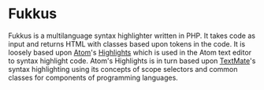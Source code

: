 [a]: https://atom.io
[b]: https://github.com/atom/highlights
[c]: https://macromates.com

# Fukkus #

Fukkus is a multilanguage syntax highlighter written in PHP. It takes code as input and returns HTML with classes based upon tokens in the code. It is loosely based upon [Atom][a]'s [Highlights][b] which is used in the Atom text editor to syntax highlight code. Atom's Highlights is in turn based upon [TextMate][c]'s syntax highlighting using its concepts of scope selectors and common classes for components of programming languages.